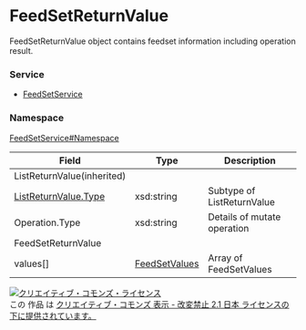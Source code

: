 # FeedSetReturnValue
FeedSetReturnValue object contains feedset information including operation result.

### Service
+ [FeedSetService](../../services/FeedSetService.md)

### Namespace
[FeedSetService#Namespace](../../services/FeedSetService.md#namespace)

| Field | Type | Description |
|---|---|---|
| ListReturnValue(inherited)|||
| [ListReturnValue.Type](../Common/ListReturnValue.md)</a>| xsd:string| Subtype of ListReturnValue |
| Operation.Type| xsd:string| Details of mutate operation |
| FeedSetReturnValue|||
| values[]| [FeedSetValues](./FeedSetValues.md)| Array of FeedSetValues |

<a rel="license" href="http://creativecommons.org/licenses/by-nd/2.1/jp/"><img alt="クリエイティブ・コモンズ・ライセンス" style="border-width:0" src="https://i.creativecommons.org/l/by-nd/2.1/jp/88x31.png" /></a><br />この 作品 は <a rel="license" href="http://creativecommons.org/licenses/by-nd/2.1/jp/">クリエイティブ・コモンズ 表示 - 改変禁止 2.1 日本 ライセンスの下に提供されています。</a>
